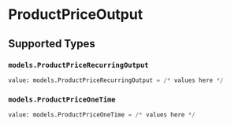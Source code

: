 # ProductPriceOutput


## Supported Types

### `models.ProductPriceRecurringOutput`

```python
value: models.ProductPriceRecurringOutput = /* values here */
```

### `models.ProductPriceOneTime`

```python
value: models.ProductPriceOneTime = /* values here */
```

